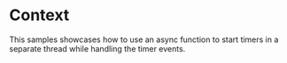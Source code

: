 # Context

This samples showcases how to use an async function to start timers in a separate thread while handling the timer events.

